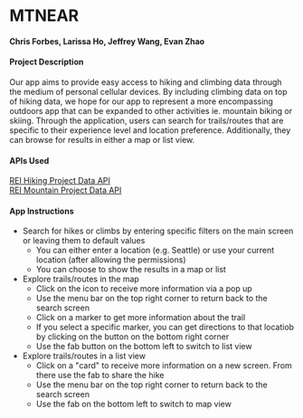 # MTNEAR
#### Chris Forbes, Larissa Ho, Jeffrey Wang, Evan Zhao 

#### Project Description
Our app aims to provide easy access to hiking and climbing data through the medium of personal cellular devices. By including climbing data on top of hiking data, we hope for our app to represent a more encompassing outdoors app that can be expanded to other activities ie. mountain biking or skiing. Through the application, users can search for trails/routes that are specific to their experience level and location preference. Additionally, they can browse for results in either a map or list view. 

#### APIs Used 

[REI Hiking Project Data API](https://www.hikingproject.com/data)  
[REI Mountain Project Data API](https://www.mountainproject.com/data)

#### App Instructions  
- Search for hikes or climbs by entering specific filters on the main screen or leaving them to default values 
    - You can either enter a location (e.g. Seattle) or use your current location (after allowing the permissions)
    - You can choose to show the results in a map or list 
-  Explore trails/routes in the map
    -  Click on the icon to receive more information via a pop up
    -  Use the menu bar on the top right corner to return back to the search screen
    -  Click on a marker to get more information about the trail
    -  If you select a specific marker, you can get directions to that locatiob by clicking on the button on the bottom right corner
    -  Use the fab button on the bottom left to switch to list view 
-  Explore trails/routes in a list view
    -  Click on a "card" to receive more information on a new screen. From there use the fab to share the hike 
    -  Use the menu bar on the top right corner to return back to the search screen
    -  Use the fab on the bottom left to switch to map view 
